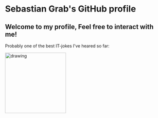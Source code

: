 # Sebastian Grab's GitHub profile
## Welcome to my profile, Feel free to interact with me!

Probably one of the best IT-jokes I've heared so far:

<img src="JsonStatham.jpg" alt="drawing" width="200"/>

